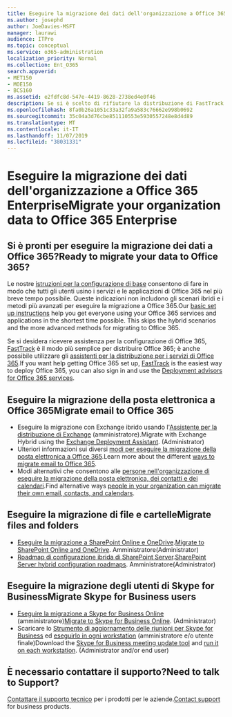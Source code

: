 ```yaml
---
title: Eseguire la migrazione dei dati dell'organizzazione a Office 365 Enterprise
ms.author: josephd
author: JoeDavies-MSFT
manager: laurawi
audience: ITPro
ms.topic: conceptual
ms.service: o365-administration
localization_priority: Normal
ms.collection: Ent_O365
search.appverid:
- MET150
- MOE150
- BCS160
ms.assetid: e2fdfc8d-547e-4419-8628-2738ed4e0f46
description: Se si è scelto di rifiutare la distribuzione di FastTrack e si è pronti per eseguire la migrazione dei dati a Office 365, questo è il punto di partenza.
ms.openlocfilehash: 8fa0b26a1051c33a32fa9a583c76662e998b0692
ms.sourcegitcommit: 35c04a3d76cbe851110553e5930557248e8d4d89
ms.translationtype: MT
ms.contentlocale: it-IT
ms.lasthandoff: 11/07/2019
ms.locfileid: "38031331"
---
```

# <a name="migrate-your-organization-data-to-office-365-enterprise"></a><span data-ttu-id="c152e-103">Eseguire la migrazione dei dati dell'organizzazione a Office 365 Enterprise</span><span class="sxs-lookup"><span data-stu-id="c152e-103">Migrate your organization data to Office 365 Enterprise</span></span>

## <a name="ready-to-migrate-your-data-to-office-365"></a><span data-ttu-id="c152e-104">Si è pronti per eseguire la migrazione dei dati a Office 365?</span><span class="sxs-lookup"><span data-stu-id="c152e-104">Ready to migrate your data to Office 365?</span></span>

<span data-ttu-id="c152e-p101">Le nostre [istruzioni per la configurazione di base](https://support.office.com/article/Set-up-Office-365-for-business-6a3a29a0-e616-4713-99d1-15eda62d04fa) consentono di fare in modo che tutti gli utenti usino i servizi e le applicazioni di Office 365 nel più breve tempo possibile. Queste indicazioni non includono gli scenari ibridi e i metodi più avanzati per eseguire la migrazione a Office 365.</span><span class="sxs-lookup"><span data-stu-id="c152e-p101">Our [basic set up instructions](https://support.office.com/article/Set-up-Office-365-for-business-6a3a29a0-e616-4713-99d1-15eda62d04fa) help you get everyone using your Office 365 services and applications in the shortest time possible. This skips the hybrid scenarios and the more advanced methods for migrating to Office 365.</span></span> 
  
<span data-ttu-id="c152e-107">Se si desidera ricevere assistenza per la configurazione di Office 365, [FastTrack](https://fasttrack.microsoft.com/office) è il modo più semplice per distribuire Office 365; è anche possibile utilizzare gli [assistenti per la distribuzione per i servizi di Office 365](deployment-advisors-for-office-365.md).</span><span class="sxs-lookup"><span data-stu-id="c152e-107">If you want help getting Office 365 set up, [FastTrack](https://fasttrack.microsoft.com/office) is the easiest way to deploy Office 365, you can also sign in and use the [Deployment advisors for Office 365 services](deployment-advisors-for-office-365.md).</span></span>

## <a name="migrate-email-to-office-365"></a><span data-ttu-id="c152e-108">Eseguire la migrazione della posta elettronica a Office 365</span><span class="sxs-lookup"><span data-stu-id="c152e-108">Migrate email to Office 365</span></span>
- <span data-ttu-id="c152e-p102">Eseguire la migrazione con Exchange ibrido usando l'[Assistente per la distribuzione di Exchange](https://technet.microsoft.com/exdeploy2013) (amministratore).</span><span class="sxs-lookup"><span data-stu-id="c152e-p102">Migrate with Exchange Hybrid using the [Exchange Deployment Assistant](https://technet.microsoft.com/exdeploy2013). (Administrator)</span></span>
- <span data-ttu-id="c152e-111">Ulteriori informazioni sui diversi [modi per eseguire la migrazione della posta elettronica a Office 365](https://support.office.com/article/Ways-to-migrate-multiple-email-accounts-to-Office-365-0a4913fe-60fb-498f-9155-a86516418842).</span><span class="sxs-lookup"><span data-stu-id="c152e-111">Learn more about the different [ways to migrate email to Office 365](https://support.office.com/article/Ways-to-migrate-multiple-email-accounts-to-Office-365-0a4913fe-60fb-498f-9155-a86516418842).</span></span>
- <span data-ttu-id="c152e-112">Modi alternativi che consentono alle [persone nell'organizzazione di eseguire la migrazione della posta elettronica, dei contatti e dei calendari](https://support.office.com/article/Migrate-email-and-contacts-to-Office-365-for-business-a3e3bddb-582e-4133-8670-e61b9f58627e).</span><span class="sxs-lookup"><span data-stu-id="c152e-112">Find alternative ways [people in your organization can migrate their own email, contacts, and calendars](https://support.office.com/article/Migrate-email-and-contacts-to-Office-365-for-business-a3e3bddb-582e-4133-8670-e61b9f58627e).</span></span>

## <a name="migrate-files-and-folders"></a><span data-ttu-id="c152e-113">Eseguire la migrazione di file e cartelle</span><span class="sxs-lookup"><span data-stu-id="c152e-113">Migrate files and folders</span></span>
- <span data-ttu-id="c152e-114">[Eseguire la migrazione a SharePoint Online e OneDrive](https://docs.microsoft.com/sharepointmigration/migrate-to-sharepoint-online).</span><span class="sxs-lookup"><span data-stu-id="c152e-114">[Migrate to SharePoint Online and OneDrive](https://docs.microsoft.com/sharepointmigration/migrate-to-sharepoint-online).</span></span> <span data-ttu-id="c152e-115">Amministratore</span><span class="sxs-lookup"><span data-stu-id="c152e-115">(Administrator)</span></span>
- <span data-ttu-id="c152e-116">[Roadmap di configurazione ibrida di SharePoint Server](https://docs.microsoft.com/SharePoint/hybrid/configuration-roadmaps).</span><span class="sxs-lookup"><span data-stu-id="c152e-116">[SharePoint Server hybrid configuration roadmaps](https://docs.microsoft.com/SharePoint/hybrid/configuration-roadmaps).</span></span> <span data-ttu-id="c152e-117">Amministratore</span><span class="sxs-lookup"><span data-stu-id="c152e-117">(Administrator)</span></span>

## <a name="migrate-skype-for-business-users"></a><span data-ttu-id="c152e-118">Eseguire la migrazione degli utenti di Skype for Business</span><span class="sxs-lookup"><span data-stu-id="c152e-118">Migrate Skype for Business users</span></span>
- <span data-ttu-id="c152e-p105">[Eseguire la migrazione a Skype for Business Online](https://technet.microsoft.com/library/jj204969.aspx) (amministratore)</span><span class="sxs-lookup"><span data-stu-id="c152e-p105">[Migrate to Skype for Business Online](https://technet.microsoft.com/library/jj204969.aspx). (Administrator)</span></span>
- <span data-ttu-id="c152e-p106">Scaricare lo [Strumento di aggiornamento delle riunioni per Skype for Business](https://www.microsoft.com/download/details.aspx?id=51659) ed [eseguirlo in ogni workstation](https://support.office.com/article/Meeting-Update-Tool-for-Skype-for-Business-and-Lync-2b525fe6-ed0f-4331-b533-c31546fcf4d4) (amministratore e/o utente finale)</span><span class="sxs-lookup"><span data-stu-id="c152e-p106">Download the [Skype for Business meeting update tool](https://www.microsoft.com/download/details.aspx?id=51659) and [run it on each workstation](https://support.office.com/article/Meeting-Update-Tool-for-Skype-for-Business-and-Lync-2b525fe6-ed0f-4331-b533-c31546fcf4d4). (Administrator and/or end user)</span></span>
  
## <a name="need-to-talk-to-support"></a><span data-ttu-id="c152e-123">È necessario contattare il supporto?</span><span class="sxs-lookup"><span data-stu-id="c152e-123">Need to talk to Support?</span></span>
<span data-ttu-id="c152e-124">[Contattare il supporto tecnico](https://support.office.com/article/32a17ca7-6fa0-4870-8a8d-e25ba4ccfd4b) per i prodotti per le aziende.</span><span class="sxs-lookup"><span data-stu-id="c152e-124">[Contact support](https://support.office.com/article/32a17ca7-6fa0-4870-8a8d-e25ba4ccfd4b) for business products.</span></span>

